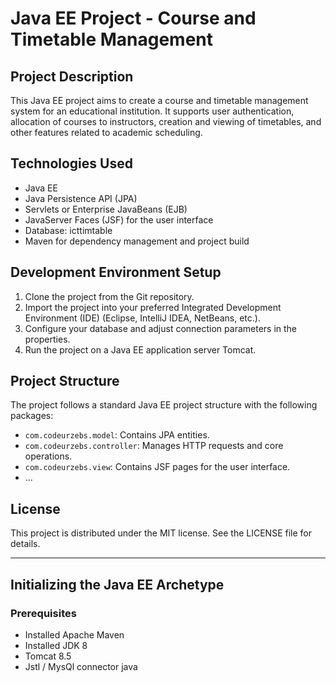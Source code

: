 # Java EE Project - Course and Timetable Management

## Project Description
This Java EE project aims to create a course and timetable management system for an educational institution. It supports user authentication, allocation of courses to instructors, creation and viewing of timetables, and other features related to academic scheduling.

## Technologies Used
- Java EE
- Java Persistence API (JPA)
- Servlets or Enterprise JavaBeans (EJB)
- JavaServer Faces (JSF) for the user interface
- Database: icttimtable
- Maven for dependency management and project build

## Development Environment Setup
1. Clone the project from the Git repository.
2. Import the project into your preferred Integrated Development Environment (IDE) (Eclipse, IntelliJ IDEA, NetBeans, etc.).
3. Configure your database and adjust connection parameters in the properties.
4. Run the project on a Java EE application server Tomcat.

## Project Structure
The project follows a standard Java EE project structure with the following packages:
- `com.codeurzebs.model`: Contains JPA entities.
- `com.codeurzebs.controller`: Manages HTTP requests and core operations.
- `com.codeurzebs.view`: Contains JSF pages for the user interface.
- ...

## License
This project is distributed under the MIT license. See the LICENSE file for details.

---

## Initializing the Java EE Archetype

### Prerequisites
- Installed Apache Maven
- Installed JDK 8
- Tomcat 8.5
- Jstl / MysQl connector java
